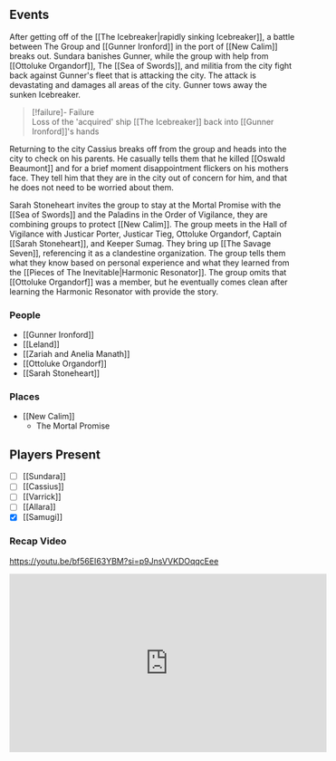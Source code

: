 ## Events
After getting off of the [[The Icebreaker|rapidly sinking Icebreaker]], a battle between The Group and [[Gunner Ironford]] in the port of [[New Calim]] breaks out. Sundara banishes Gunner, while the group with help from [[Ottoluke Organdorf]], The [[Sea of Swords]], and militia from the city fight back against Gunner's fleet that is attacking the city. The attack is devastating and damages all areas of the city. Gunner tows away the sunken Icebreaker.

> [!failure]- Failure  
> Loss of the 'acquired' ship [[The Icebreaker]] back into [[Gunner Ironford]]'s hands

Returning to the city Cassius breaks off from the group and heads into the city to check on his parents. He casually tells them that he killed [[Oswald Beaumont]] and for a brief moment disappointment flickers on his mothers face. They tell him that they are in the city out of concern for him, and that he does not need to be worried about them.

Sarah Stoneheart invites the group to stay at the Mortal Promise with the [[Sea of Swords]] and the Paladins in the Order of Vigilance, they are combining groups to protect [[New Calim]]. The group meets in the Hall of Vigilance with Justicar Porter, Justicar Tieg, Ottoluke Organdorf, Captain [[Sarah Stoneheart]], and Keeper Sumag. They bring up [[The Savage Seven]], referencing it as a clandestine organization. The group tells them what they know based on personal experience and what they learned from the [[Pieces of The Inevitable|Harmonic Resonator]]. The group omits that [[Ottoluke Organdorf]] was a member, but he eventually comes clean after learning the Harmonic Resonator with provide the story.

### People
- [[Gunner Ironford]] 
- [[Leland]] 
- [[Zariah and Anelia Manath]]
- [[Ottoluke Organdorf]] 
- [[Sarah Stoneheart]] 

### Places 
- [[New Calim]] 
	- The Mortal Promise

## Players Present
- [ ] [[Sundara]] 
- [ ] [[Cassius]] 
- [ ] [[Varrick]] 
- [ ] [[Allara]] 
- [x] [[Samugi]] 

### Recap Video

https://youtu.be/bf56EI63YBM?si=p9JnsVVKDOqqcEee

<iframe width="560" height="315" src="https://www.youtube.com/embed/bf56EI63YBM?si=p9JnsVVKDOqqcEee" title="YouTube video player" frameborder="0" allow="accelerometer; autoplay; clipboard-write; encrypted-media; gyroscope; picture-in-picture; web-share" referrerpolicy="strict-origin-when-cross-origin" allowfullscreen></iframe>
